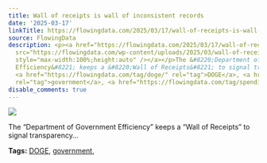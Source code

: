 ```yaml
---
title: Wall of receipts is wall of inconsistent records
date: '2025-03-17'
linkTitle: https://flowingdata.com/2025/03/17/wall-of-receipts-is-wall-of-inconsistent-records/
source: FlowingData
description: <p><a href="https://flowingdata.com/2025/03/17/wall-of-receipts-is-wall-of-inconsistent-records/"><img
  src="https://flowingdata.com/wp-content/uploads/2025/03/wall-of-receipts-inconsistent-data-NYT-750x629.png"
  style="max-width:100%;height:auto" /></a></p>The &#8220;Department of Government
  Efficiency&#8221; keeps a &#8220;Wall of Receipts&#8221; to signal transparency&#8230;<p><strong>Tags:</strong>
  <a href="https://flowingdata.com/tag/doge/" rel="tag">DOGE</a>, <a href="https://flowingdata.com/tag/government/"
  rel="tag">government</a>, <a href="https://flowingdata.com/tag/spending/" ...
disable_comments: true
---
```

<p><a href="https://flowingdata.com/2025/03/17/wall-of-receipts-is-wall-of-inconsistent-records/"><img src="https://flowingdata.com/wp-content/uploads/2025/03/wall-of-receipts-inconsistent-data-NYT-750x629.png" style="max-width:100%;height:auto" /></a></p>The &#8220;Department of Government Efficiency&#8221; keeps a &#8220;Wall of Receipts&#8221; to signal transparency&#8230;<p><strong>Tags:</strong> <a href="https://flowingdata.com/tag/doge/" rel="tag">DOGE</a>, <a href="https://flowingdata.com/tag/government/" rel="tag">government</a>, <a href="https://flowingdata.com/tag/spending/" ...
